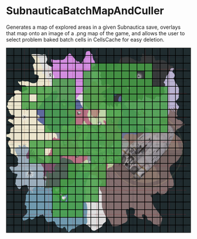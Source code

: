 # SubnauticaBatchMapAndCuller
Generates a map of explored areas in a given Subnautica save, overlays that map onto an image of a .png map of the game, and allows the user to select problem baked batch cells in CellsCache for easy deletion.

![Screenshot](SubnauticaBatchCuller/bin/Release/screenshots/slot0000-Z16.png?raw=true "Optional Title")
